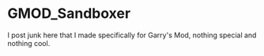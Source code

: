 # GMOD_Sandboxer
I post junk here that I made specifically for Garry's Mod, nothing special and nothing cool.
